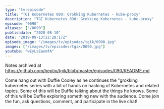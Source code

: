```yaml
---
type: "tv-episode"
title: "TGI Kubernetes 090: Grokking Kubernetes - kube-proxy"
description: "TGI Kubernetes 090: Grokking Kubernetes - kube-proxy"
episode: "0090"
aliases: ["/0090"]
publishdate: "2020-08-10"
date: "2019-09-13T22:28:17Z"
episode_image: "/images/tv/episodes/tgik/0090.jpg"
images: ["/images/tv/episodes/tgik/0090.jpg"]
youtube: "wEyLsEaomfA"
---
```


Notes archived at https://github.com/heptio/tgik/blob/master/episodes/090/README.md


Come hang out with Duffie Cooley as he continues the &#34;grokking kubernetes series with a bit of hands on hacking of Kubernetes and related topics. Some of this will be Duffie talking about the things he knows. Some of this will be Duffie exploring something new with the audience. Come join the fun, ask questions, comment, and participate in the live chat!

